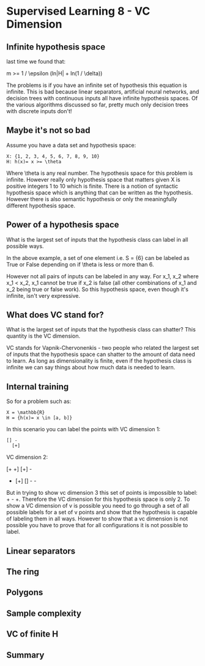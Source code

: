 # Supervised Learning 8 - VC Dimension

## Infinite hypothesis space

last time we found that:

m >= 1 / \epsilon (ln|H| + ln(1 / \delta))

The problems is if you have an infinite set of hypothesis this equation is infinite. This is bad because linear separators, artificial neural networks, and decision trees with continuous inputs all have infinite hypothesis spaces. Of the various algorithms discussed so far, pretty much only decision trees with discrete inputs don't!

## Maybe it's not so bad

Assume you have a data set and hypothesis space:

```
X: {1, 2, 3, 4, 5, 6, 7, 8, 9, 10}
H: h(x)= x >= \theta
```

Where \theta is any real number. The hypothesis space for this problem is infinite. However really only hypothesis space that matters given X is positive integers 1 to 10 which is finite. There is a notion of syntactic hypothesis space which is anything that can be written as the hypothesis. However there is also semantic hypothesis or only the meaningfully different hypothesis space.

## Power of a hypothesis space

What is the largest set of inputs that the hypothesis class can label in all possible ways.

In the above example, a set of one element i.e. S = {6} can be labeled as True or False depending on if \theta is less or more than 6. 

However not all pairs of inputs can be labeled in any way. For x_1, x_2 where x_1 < x_2, x_1 cannot be true if x_2 is false (all other combinations of x_1 and x_2 being true or false work). So this hypothesis space, even though it's infinite, isn't very expressive.

## What does VC stand for?

What is the largest set of inputs that the hypothesis class can shatter? This quantity is the VC dimension.

VC stands for Vapnik-Chervonenkis - two people who related the largest set of inputs that the hypothesis space can shatter to the amount of data need to learn. As long as dimensionality is finite, even if the hypothesis class is infinite we can say things about how much data is needed to learn.

## Internal training

So for a problem such as:

```
X = \mathbb{R}
H = {h(x)= x \in [a, b]}
```

In this scenario you can label the points with VC dimension 1:

```
[] -
  [+]
```

VC dimension 2:

  [+   +]
  [+]  -
   -  [+]
[] -   -

But in trying to show vc dimension 3 this set of points is impossible to label: + - +. Therefore the VC dimension for this hypothesis space is only 2. To show a VC dimension of v is possible you need to go through a set of all possible labels for a set of v points and show that the hypothesis is capable of labeling them in all ways. However to show that a vc dimension is not possible you have to prove that for all configurations it is not possible to label.


## Linear separators



## The ring



## Polygons



## Sample complexity



## VC of finite H



## Summary


